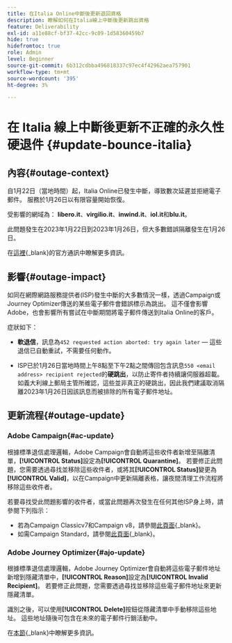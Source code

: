 ```yaml
---
title: 在Italia Online中斷後更新退回資格
description: 瞭解如何在Italia線上中斷後更新跳出資格
feature: Deliverability
exl-id: a11e88cf-bf37-42cc-9c09-1d58360459b7
hide: true
hidefromtoc: true
role: Admin
level: Beginner
source-git-commit: 6b312cdbba496818337c97ec4f42962aea757901
workflow-type: tm+mt
source-wordcount: '395'
ht-degree: 3%

---
```


# 在 Italia 線上中斷後更新不正確的永久性硬退件 {#update-bounce-italia}

## 內容{#outage-context}

自1月22日（當地時間）起，Italia Online已發生中斷，導致數次延遲並拒絕電子郵件。 服務於1月26日以有限容量開始恢復。

受影響的網域為： **libero.it**、**virgilio.it**、**inwind.it**、**iol.it**&#x200B;和&#x200B;**blu.it**。

此問題發生在2023年1月22日到2023年1月26日，但大多數錯誤隔離發生在1月26日。

在[這裡](https://tecnologia.libero.it/avviato-il-ritorno-online-di-libero-mail-e-virgilio-mail-66832){_blank}的官方通訊中瞭解更多資訊。


## 影響{#outage-impact}

如同在網際網路服務提供者(ISP)發生中斷的大多數情況一樣，透過Campaign或Journey Optimizer傳送的某些電子郵件會錯誤標示為跳出。 這不僅會影響Adobe，也會影響所有嘗試在中斷期間將電子郵件傳送到Italia Online的客戶。

症狀如下：

* **軟退信**，訊息為`452 requested action aborted: try again later` — 這些退信已自動重試，不需要任何動作。

* ISP已於1月26日當地時間上午8點至下午2點之間傳回包含訊息`550 <email address> recipient rejected`的&#x200B;**硬跳出**，以防止寄件者持續讓伺服器超載。 如義大利線上郵局主管所確認，這些並非真正的硬跳出，因此我們建議取消隔離2023年1月26日因該訊息而被排除的所有電子郵件地址。

## 更新流程{#outage-update}

### Adobe Campaign{#ac-update}

根據標準退信處理邏輯，Adobe Campaign會自動將這些收件者新增至隔離清單，**[!UICONTROL Status]**&#x200B;設定為&#x200B;**[!UICONTROL Quarantine]**。 若要修正此問題，您需要透過尋找並移除這些收件者，或將其&#x200B;**[!UICONTROL Status]**&#x200B;變更為&#x200B;**[!UICONTROL Valid]**，以在Campaign中更新隔離表格，讓夜間清理工作流程將移除這些收件者。

若要尋找受此問題影響的收件者，或當此問題再次發生在任何其他ISP身上時，請參閱下列指示：

* 若為Campaign Classicv7和Campaign v8，請參閱[此頁面](https://experienceleague.adobe.com/docs/campaign-classic/using/sending-messages/monitoring-deliveries/understanding-quarantine-management.html?lang=en#unquarantine-bulk){_blank}。
* 如需Campaign Standard，請參閱[此頁面](https://experienceleague.adobe.com/docs/campaign-standard/using/testing-and-sending/monitoring-messages/understanding-quarantine-management.html?lang=en#unquarantine-bulk){_blank}。

### Adobe Journey Optimizer{#ajo-update}

根據標準退信處理邏輯，Adobe Journey Optimizer會自動將這些電子郵件地址新增到隱藏清單中，**[!UICONTROL Reason]**&#x200B;設定為&#x200B;**[!UICONTROL Invalid Recipient]**。 若要修正此問題，您需要透過尋找並移除這些電子郵件地址來更新隱藏清單。

識別之後，可以使用&#x200B;**[!UICONTROL Delete]**&#x200B;按鈕從隱藏清單中手動移除這些地址。 這些地址隨後可包含在未來的電子郵件行銷活動中。

在[本節](https://experienceleague.adobe.com/docs/journey-optimizer/using/configuration/monitor-reputation/manage-suppression-list.html#remove-from-suppression-list){_blank}中瞭解更多資訊。

